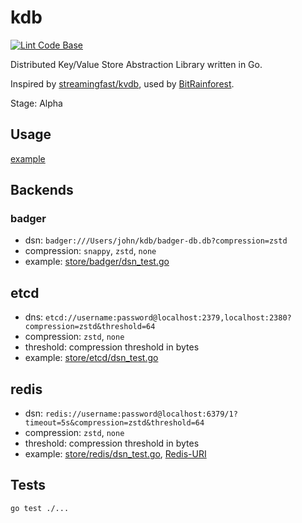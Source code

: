 # kdb

[![Lint Code Base](https://github.com/bitrainforest/kdb/actions/workflows/linter.yml/badge.svg)](https://github.com/bitrainforest/kdb/actions/workflows/linter.yml)

Distributed Key/Value Store Abstraction Library written in Go. 

Inspired by [streamingfast/kvdb](https://github.com/streamingfast/kvdb), used by [BitRainforest](https://github.com/bitrainforest).

Stage: Alpha

## Usage

[example](example/main.go)

## Backends

### badger

* dsn: `badger:///Users/john/kdb/badger-db.db?compression=zstd`
* compression: `snappy`, `zstd`, `none`
* example: [store/badger/dsn_test.go](store/badger/dsn_test.go)

## etcd

* dns: `etcd://username:password@localhost:2379,localhost:2380?compression=zstd&threshold=64`
* compression: `zstd`, `none`
* threshold: compression threshold in bytes
* example: [store/etcd/dsn_test.go](store/etcd/dsn_test.go)

## redis

* dsn: `redis://username:password@localhost:6379/1?timeout=5s&compression=zstd&threshold=64`
* compression: `zstd`, `none`
* threshold: compression threshold in bytes
* example: [store/redis/dsn_test.go](store/redis/dsn_test.go), [Redis-URI](https://github.com/lettuce-io/lettuce-core/wiki/Redis-URI-and-connection-details#uri-syntax)

## Tests

```shell
go test ./...
